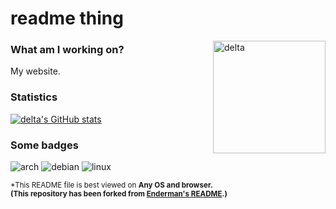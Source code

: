 # readme thing
<img align="right" alt="delta" width="180" src="https://avatars.githubusercontent.com/u/86793541?v=4" />

### What am I working on?
My website.



### Statistics
[![delta's GitHub stats](https://github-readme-stats.vercel.app/api?username=deltaALT&show_icons=true&theme=transparent)](https://github.com/anuraghazra/github-readme-stats)

### Some badges
![arch](https://img.shields.io/badge/I_use_Arch_BTW-1793D1?style=for-the-badge&logo=arch-linux&logoColor=white)
![debian](https://img.shields.io/badge/Debian-A81D33?style=for-the-badge&logo=debian&logoColor=white)
![linux](https://img.shields.io/badge/Linux-FCC624?style=for-the-badge&logo=linux&logoColor=black)


<sub>*This README file is best viewed on <strong>Any OS and browser.</strong></sub>
<br>
<sub><strong>(This repository has been forked from [Enderman's README](https://github.com/endermanch/endermanch).)</strong></sub>
